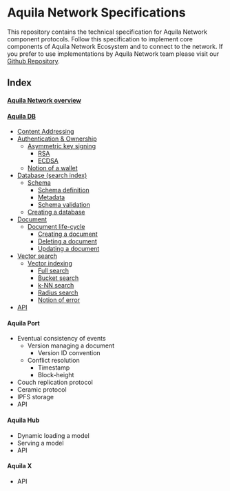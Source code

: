 # Aquila Network Specifications

This repository contains the technical specification for Aquila Network component protocols. Follow this specification to implement core components of Aquila Network Ecosystem and to connect to the network. If you prefer to use implementations by Aquila Network team please visit our [Github Repository](https://github.com/Aquila-Network).



## Index

#### **[Aquila Network overview](https://github.com/Aquila-Network/specs/blob/main/Aquila%20Network.md)**
#### **[Aquila DB](https://github.com/Aquila-Network/specs/blob/main/adb/Aquila%20DB.md)**
- [Content Addressing](https://github.com/Aquila-Network/specs/blob/main/adb/Content%20Addressing.md)
- [Authentication & Ownership](https://github.com/Aquila-Network/specs/blob/main/adb/Authentication%20%26%20Ownership.md)
	- [Asymmetric key signing](https://github.com/Aquila-Network/specs/blob/main/adb/Asymmetric%20key%20signing.md)
		- [RSA](https://github.com/Aquila-Network/specs/blob/main/adb/Asymmetric%20key%20signing.md#ras)
		- [ECDSA](https://github.com/Aquila-Network/specs/blob/main/adb/Asymmetric%20key%20signing.md#ecdsa)
	- [Notion of a wallet](https://github.com/Aquila-Network/specs/blob/main/adb/Notion%20of%20a%20wallet.md)
- [Database (search index)](https://github.com/Aquila-Network/specs/blob/main/adb/Database.md)
	- [Schema](https://github.com/Aquila-Network/specs/blob/main/adb/Schema.md)
		- [Schema definition](https://github.com/Aquila-Network/specs/blob/main/adb/Schema.md#schema-definition)
		- [Metadata](https://github.com/Aquila-Network/specs/blob/main/adb/Metadata.md)
		- [Schema validation](https://github.com/Aquila-Network/specs/blob/main/adb/Schema%20validation.md)
	- [Creating a database](https://github.com/Aquila-Network/specs/blob/main/adb/Creating%20a%20database.md)
- [Document](https://github.com/Aquila-Network/specs/blob/main/adb/Document.md)
	- [Document life-cycle](https://github.com/Aquila-Network/specs/blob/main/adb/Document.md#document-life-cycle)
		- [Creating a document](https://github.com/Aquila-Network/specs/blob/main/adb/Document.md#creating-a-document)
		- [Deleting a document](https://github.com/Aquila-Network/specs/blob/main/adb/Document.md#deleting-a-document)
		- [Updating a document](https://github.com/Aquila-Network/specs/blob/main/adb/Document.md#updating-a-document)
- [Vector search](https://github.com/Aquila-Network/specs/blob/main/adb/Vector%20search.md)
	- [Vector indexing](https://github.com/Aquila-Network/specs/blob/main/adb/Vector%20search.md#vector-indexing)
		- [Full search](https://github.com/Aquila-Network/specs/blob/main/adb/Vector%20search.md#full-search)
		- [Bucket search](https://github.com/Aquila-Network/specs/blob/main/adb/Vector%20search.md#bucket-search)
		- [k-NN search](https://github.com/Aquila-Network/specs/blob/main/adb/Vector%20search.md#k-nn-search)
		- [Radius search](https://github.com/Aquila-Network/specs/blob/main/adb/Vector%20search.md#radius-search)
		- [Notion of error](https://github.com/Aquila-Network/specs/blob/main/adb/Vector%20search.md#notion-of-error)
- [API](https://github.com/Aquila-Network/specs/blob/main/adb/API.md)
#### Aquila **Port**
- Eventual consistency of events
	- Version managing a document
		- Version ID convention
	- Conflict resolution
		- Timestamp
		- Block-height
- Couch replication protocol
- Ceramic protocol
- IPFS storage
- API
#### Aquila **Hub**
- Dynamic loading a model
- Serving a model
- API
#### Aquila **X**
- API
